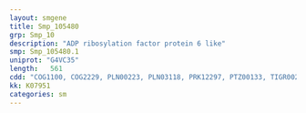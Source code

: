 ```yaml
---
layout: smgene
title: Smp_105480
grp: Smp_10
description: "ADP ribosylation factor protein 6 like"
smp: Smp_105480.1
uniprot: "G4VC35"
length:   561
cdd: "COG1100, COG2229, PLN00223, PLN03118, PRK12297, PTZ00133, TIGR00231, cd04157, cl21455, pfam00025, pfam09439, smart00177, smart00178"
kk: K07951
categories: sm
---
```

